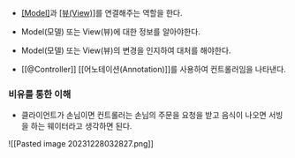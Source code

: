 - [[Model]](모델)과 [[뷰(View)]](뷰)를 연결해주는 역할을 한다.
- Model(모델) 또는 View(뷰)에 대한 정보를 알아야한다.
- Model(모델) 또는 View(뷰)의 변경을 인지하여 대처를 해야한다.

- [[@Controller]] [[어노테이션(Annotation)]]를 사용하여 컨트롤러임을 나타낸다.

### 비유를 통한 이해
- 클라이언트가 손님이면 컨트롤러는 손님의 주문을 요청을 받고 음식이 나오면 서빙을 하는 웨이터라고 생각하면 된다.

![[Pasted image 20231228032827.png]]